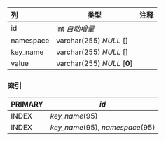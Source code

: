 | 列        | 类型                        | 注释 |
| :-------- | --------------------------- | ---- |
| id        | int *自动增量*              |      |
| namespace | varchar(255) *NULL* []      |      |
| key_name  | varchar(255) *NULL* []      |      |
| value     | varchar(255) *NULL* [**0**] |      |

### 索引

| PRIMARY | *id*                            |
| :------ | ------------------------------- |
| INDEX   | *key_name*(95)                  |
| INDEX   | *key_name*(95), *namespace*(95) |